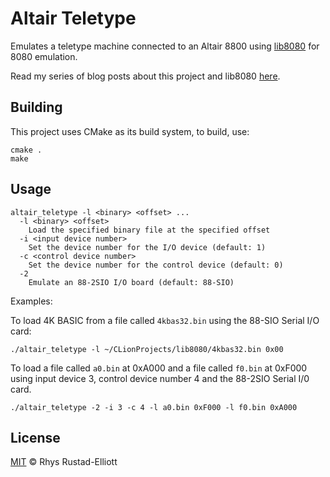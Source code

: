 # Altair Teletype

Emulates a teletype machine connected to an Altair 8800 using
[lib8080](https://github.com/GunshipPenguin/lib8080) for 8080 emulation.

Read my series of blog posts about this project and lib8080
[here](https://rhysre.net/2018/06/03/i8080-part-1.html).

## Building

This project uses CMake as its build system, to build, use:

```
cmake .
make
```

## Usage

```
altair_teletype -l <binary> <offset> ...
  -l <binary> <offset>
    Load the specified binary file at the specified offset
  -i <input device number>
    Set the device number for the I/O device (default: 1)
  -c <control device number>
    Set the device number for the control device (default: 0)
  -2
    Emulate an 88-2SIO I/O board (default: 88-SIO)
```

Examples:

To load 4K BASIC from a file called `4kbas32.bin` using the 88-SIO Serial I/O
card:

```
./altair_teletype -l ~/CLionProjects/lib8080/4kbas32.bin 0x00
```

To load a file called `a0.bin` at 0xA000 and a file called `f0.bin` at 0xF000
using input device 3, control device number 4 and the 88-2SIO Serial I/0 card.

```
./altair_teletype -2 -i 3 -c 4 -l a0.bin 0xF000 -l f0.bin 0xA000
```

## License

[MIT](https://github.com/GunshipPenguin/altair-teletype/blob/master/LICENSE) © Rhys Rustad-Elliott
